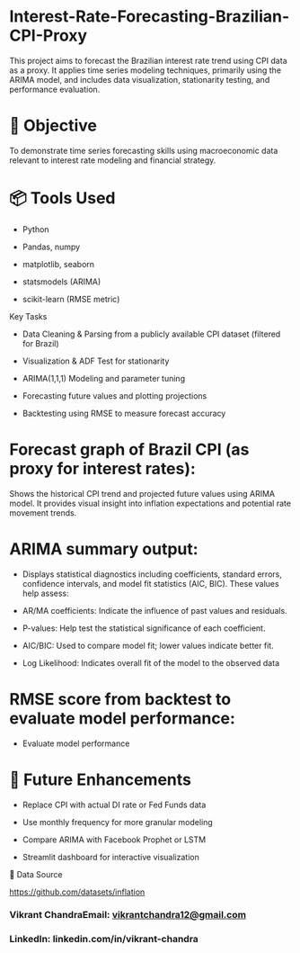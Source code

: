 # Interest-Rate-Forecasting-Brazilian-CPI-Proxy
This project aims to forecast the Brazilian interest rate trend using CPI data as a proxy. It applies time series modeling techniques, primarily using the ARIMA model, and includes data visualization, stationarity testing, and performance evaluation. 


# 🧠 Objective 
To demonstrate time series forecasting skills using macroeconomic data relevant to interest rate modeling and financial strategy.

# 📦 Tools Used

- Python

- Pandas, numpy

- matplotlib, seaborn

- statsmodels (ARIMA)

- scikit-learn (RMSE metric)

Key Tasks

* Data Cleaning & Parsing from a publicly available CPI dataset (filtered for Brazil)

* Visualization & ADF Test for stationarity

* ARIMA(1,1,1) Modeling and parameter tuning

* Forecasting future values and plotting projections

* Backtesting using RMSE to measure forecast accuracy

# Forecast graph of Brazil CPI (as proxy for interest rates):
Shows the historical CPI trend and projected future values using ARIMA model. It provides visual insight into inflation expectations and potential rate movement trends.

# ARIMA summary output:
- Displays statistical diagnostics including coefficients, standard errors, confidence intervals, and model fit statistics (AIC, BIC). These values help assess:

- AR/MA coefficients: Indicate the influence of past values and residuals.

- P-values: Help test the statistical significance of each coefficient.

- AIC/BIC: Used to compare model fit; lower values indicate better fit.

- Log Likelihood: Indicates overall fit of the model to the observed data

# RMSE score from backtest to evaluate model performance:
- Evaluate model performance

# 🚀 Future Enhancements

- Replace CPI with actual DI rate or Fed Funds data

- Use monthly frequency for more granular modeling

- Compare ARIMA with Facebook Prophet or LSTM

- Streamlit dashboard for interactive visualization

🔗 Data Source

https://github.com/datasets/inflation

### Vikrant ChandraEmail: vikrantchandra12@gmail.com
### LinkedIn: linkedin.com/in/vikrant-chandra


